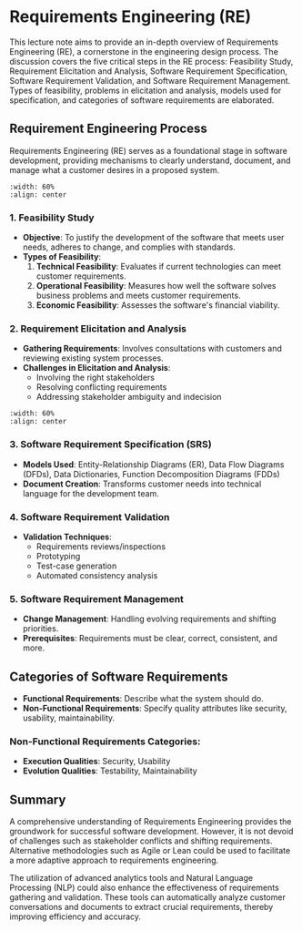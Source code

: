# Requirements Engineering (RE)

This lecture note aims to provide an in-depth overview of Requirements Engineering (RE), a cornerstone in the engineering design process. The discussion covers the five critical steps in the RE process: Feasibility Study, Requirement Elicitation and Analysis, Software Requirement Specification, Software Requirement Validation, and Software Requirement Management. Types of feasibility, problems in elicitation and analysis, models used for specification, and categories of software requirements are elaborated.

## Requirement Engineering Process

Requirements Engineering (RE) serves as a foundational stage in software development, providing mechanisms to clearly understand, document, and manage what a customer desires in a proposed system.

```{image} figs/re-process.jpg
:width: 60%
:align: center
```

### 1. Feasibility Study

- **Objective**: To justify the development of the software that meets user needs, adheres to change, and complies with standards.
- **Types of Feasibility**:
  1. **Technical Feasibility**: Evaluates if current technologies can meet customer requirements.
  2. **Operational Feasibility**: Measures how well the software solves business problems and meets customer requirements.
  3. **Economic Feasibility**: Assesses the software's financial viability.

### 2. Requirement Elicitation and Analysis

- **Gathering Requirements**: Involves consultations with customers and reviewing existing system processes.
- **Challenges in Elicitation and Analysis**:
  - Involving the right stakeholders
  - Resolving conflicting requirements
  - Addressing stakeholder ambiguity and indecision

```{image} figs/elicitation-analysis.jpg
:width: 60%
:align: center
```

### 3. Software Requirement Specification (SRS)

- **Models Used**: Entity-Relationship Diagrams (ER), Data Flow Diagrams (DFDs), Data Dictionaries, Function Decomposition Diagrams (FDDs)
- **Document Creation**: Transforms customer needs into technical language for the development team.

### 4. Software Requirement Validation

- **Validation Techniques**:
  - Requirements reviews/inspections
  - Prototyping
  - Test-case generation
  - Automated consistency analysis

### 5. Software Requirement Management

- **Change Management**: Handling evolving requirements and shifting priorities.
- **Prerequisites**: Requirements must be clear, correct, consistent, and more.

## Categories of Software Requirements

- **Functional Requirements**: Describe what the system should do.
- **Non-Functional Requirements**: Specify quality attributes like security, usability, maintainability.

### Non-Functional Requirements Categories:

- **Execution Qualities**: Security, Usability
- **Evolution Qualities**: Testability, Maintainability

## Summary

A comprehensive understanding of Requirements Engineering provides the groundwork for successful software development. However, it is not devoid of challenges such as stakeholder conflicts and shifting requirements. Alternative methodologies such as Agile or Lean could be used to facilitate a more adaptive approach to requirements engineering.

The utilization of advanced analytics tools and Natural Language Processing (NLP) could also enhance the effectiveness of requirements gathering and validation. These tools can automatically analyze customer conversations and documents to extract crucial requirements, thereby improving efficiency and accuracy.
